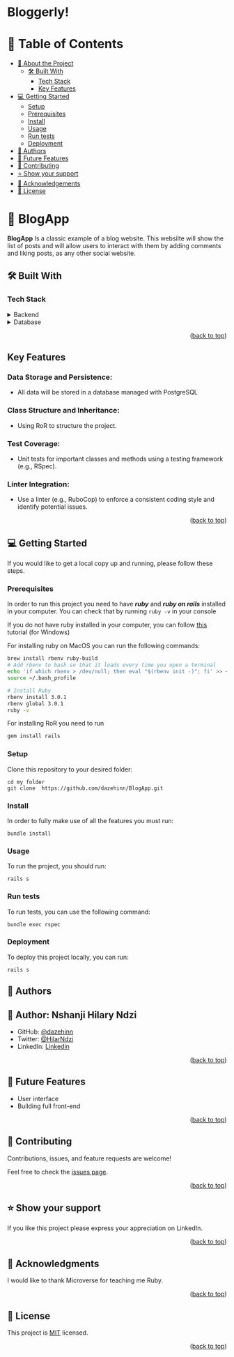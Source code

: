 # Bloggerly!


# 📗 Table of Contents

- [📖 About the Project](#about-project)
  - [🛠 Built With](#built-with)
    - [Tech Stack](#tech-stack)
    - [Key Features](#key-features)
- [💻 Getting Started](#getting-started)
  - [Setup](#setup)
  - [Prerequisites](#prerequisites)
  - [Install](#install)
  - [Usage](#usage)
  - [Run tests](#run-tests)
  - [Deployment](#deployment)
- [👥 Authors](#authors)
- [🔭 Future Features](#future-features)
- [🤝 Contributing](#contributing)
- [⭐️ Show your support](#support)
- [🙏 Acknowledgements](#acknowledgements)
- [📝 License](#license)

# 📖 BlogApp <a name="about-project"></a>

**BlogApp** Is a classic example of a blog website. This websilte will show the list of posts and will allow users to interact with them by adding comments and liking posts, as any other social website.

## 🛠 Built With <a name="built-with"></a>

### Tech Stack <a name="tech-stack"></a>
<details>
<summary>Backend</summary>
  <ul>
    <li><a href="https://www.ruby-lang.org/en/">Ruby</a></li>
    <li><a href="https://rubyonrails.org/">Ruby on Rails</a></li>
  </ul>
</details>
<details>
<summary>Database</summary>
  <ul>
    <li><a href="https://www.postgresql.org/">PostgreSQL</a></li>
  </ul>
</details>

<p align="right">(<a href="#readme-top">back to top</a>)</p>

## Key Features <a name="key-features"></a>

### Data Storage and Persistence:

- All data will be stored in a database managed with PostgreSQL

### Class Structure and Inheritance:

- Using RoR to structure the project.

### Test Coverage:

- Unit tests for important classes and methods using a testing framework (e.g., RSpec).

### Linter Integration:

- Use a linter (e.g., RuboCop) to enforce a consistent coding style and identify potential issues.

<p align="right">(<a href="#readme-top">back to top</a>)</p>


## 💻 Getting Started <a name="getting-started"></a>

If you would like to get a local copy up and running, please follow these steps.

### Prerequisites

In order to run this project you need to have ***ruby*** and ***ruby on rails*** installed in your computer. You can check that by running `ruby -v` in your console <br>

If you do not have ruby installed in your computer, you can follow [this](https://gorails.com/setup/windows/10) tutorial (for Windows) <br>

For installing ruby on MacOS you can run the following commands: <br>

```bash
brew install rbenv ruby-build
# Add rbenv to bash so that it loads every time you open a terminal
echo 'if which rbenv > /dev/null; then eval "$(rbenv init -)"; fi' >> ~/.bash_profile
source ~/.bash_profile

# Install Ruby
rbenv install 3.0.1
rbenv global 3.0.1
ruby -v
```

For installing RoR you need to run 

```bash
gem install rails
```

### Setup

Clone this repository to your desired folder:
```
cd my folder
git clone  https://github.com/dazehinn/BlogApp.git
```

### Install

In order to fully make use of all the features you must run:

```
bundle install
```

### Usage

To run the project, you should run:

`rails s`

### Run tests

To run tests, you can use the following command:

`bundle exec rspec`

### Deployment

To deploy this project locally, you can run:

`rails s`

## 👥 Authors <a name="authors"></a>

## 👥 Author: <a name="authors">Nshanji Hilary Ndzi</a>

- GitHub: [@dazehinn](https://github.com/dazehinn)
- Twitter: [@HilarNdzi](https://twitter.com/hilaryndzi)
- LinkedIn: [Linkedin](https://www.linkedin.com/in/nshanji-hilary-ndzi/)


<p align="right">(<a href="#readme-top">back to top</a>)</p>

## 🔭 Future Features <a name="future-features"></a>

- User interface
- Building full front-end

<p align="right">(<a href="#readme-top">back to top</a>)</p>

## 🤝 Contributing <a name="contributing"></a>

Contributions, issues, and feature requests are welcome!

Feel free to check the [issues page](../../issues/).

<p align="right">(<a href="#readme-top">back to top</a>)</p>

## ⭐️ Show your support <a name="support"></a>

If you like this project please express your appreciation on LinkedIn.

<p align="right">(<a href="#readme-top">back to top</a>)</p>

## 🙏 Acknowledgments <a name="acknowledgements"></a>

I would like to thank Microverse for teaching me Ruby.

<p align="right">(<a href="#readme-top">back to top</a>)</p>

## 📝 License <a name="license"></a>

This project is [MIT](./LICENSE) licensed.

<p align="right">(<a href="#readme-top">back to top</a>)</p>